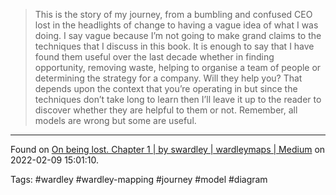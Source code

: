 > This is the story of my journey, from a bumbling and confused CEO lost in the headlights of change to having a vague idea of what I was doing. I say vague because I’m not going to make grand claims to the techniques that I discuss in this book. It is enough to say that I have found them useful over the last decade whether in finding opportunity, removing waste, helping to organise a team of people or determining the strategy for a company. Will they help you? That depends upon the context that you’re operating in but since the techniques don’t take long to learn then I’ll leave it up to the reader to discover whether they are helpful to them or not. Remember, all models are wrong but some are useful.

---
Found on [On being lost. Chapter 1 | by swardley | wardleymaps | Medium](https://medium.com/wardleymaps/on-being-lost-2ef5f05eb1ec) on 2022-02-09 15:01:10.

Tags: #wardley #wardley-mapping #journey #model #diagram